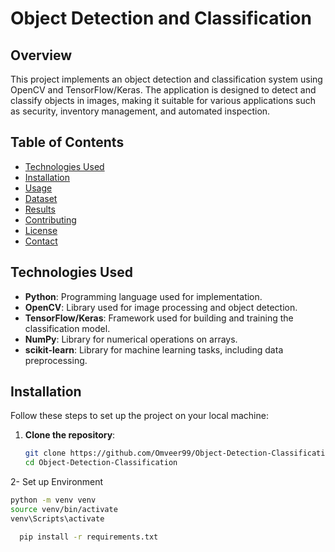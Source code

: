 # Object Detection and Classification

## Overview
This project implements an object detection and classification system using OpenCV and TensorFlow/Keras. The application is designed to detect and classify objects in images, making it suitable for various applications such as security, inventory management, and automated inspection.

## Table of Contents
- [Technologies Used](#technologies-used)
- [Installation](#installation)
- [Usage](#usage)
- [Dataset](#dataset)
- [Results](#results)
- [Contributing](#contributing)
- [License](#license)
- [Contact](#contact)

## Technologies Used
- **Python**: Programming language used for implementation.
- **OpenCV**: Library used for image processing and object detection.
- **TensorFlow/Keras**: Framework used for building and training the classification model.
- **NumPy**: Library for numerical operations on arrays.
- **scikit-learn**: Library for machine learning tasks, including data preprocessing.

## Installation

Follow these steps to set up the project on your local machine:

1. **Clone the repository**:
   ```bash
   git clone https://github.com/Omveer99/Object-Detection-Classification.git
   cd Object-Detection-Classification
2- Set up Environment 
 ```bash
python -m venv venv
source venv/bin/activate 
venv\Scripts\activate

   pip install -r requirements.txt
   
